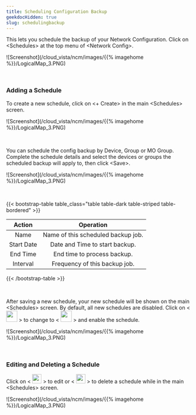 ```yaml
---
title: Scheduling Configuration Backup
geekdocHidden: true
slug: schedulingbackup
---
```


This lets you schedule the backup of your Network Configuration. Click on \<Schedules> at the top menu of \<Network Config>. 

![Screenshot](/cloud_vista/ncm/images/{{% imagehome %}}/LogicalMap_3.PNG)

&nbsp;

### Adding a Schedule
To create a new schedule, click on <+ Create> in the main \<Schedules> screen.

![Screenshot](/cloud_vista/ncm/images/{{% imagehome %}}/LogicalMap_3.PNG)

&nbsp;

You can schedule the config backup by Device, Group or MO Group. Complete the schedule details and select the devices or groups the scheduled backup will apply to, then click \<Save>.

![Screenshot](/cloud_vista/ncm/images/{{% imagehome %}}/LogicalMap_3.PNG)

&nbsp;

{{< bootstrap-table table_class="table table-dark table-striped table-bordered" >}}

| Action        | Operation     | 
| :----------: |:------------:| 
| Name | Name of this scheduled backup job. |
| Start Date | Date and Time to start backup. |
| End Time | End time to process backup. |
| Interval | Frequency of this backup job. |

{{< /bootstrap-table >}}

&nbsp;

After saving a new schedule, your new schedule will be shown on the main \<Schedules> screen. By default, all new schedules are disabled. Click on < <img src="/cloud_vista/ncm/images/{{% imagehome %}}/delete.png" width="30px"> > to change to < <img src="/cloud_vista/ncm/images/{{% imagehome %}}/delete.png" width="30px"> > and enable the schedule.

![Screenshot](/cloud_vista/ncm/images/{{% imagehome %}}/LogicalMap_3.PNG)

&nbsp;

### Editing and Deleting a Schedule
Click on < <img src="/cloud_vista/ncm/images/{{% imagehome %}}/editicon2.png" width="25px"> > to edit or < <img src="/cloud_vista/ncm/images/{{% imagehome %}}/deleteicon.png" width="25px"> > to delete a schedule while in the main \<Schedules> screen.

![Screenshot](/cloud_vista/ncm/images/{{% imagehome %}}/LogicalMap_3.PNG)

